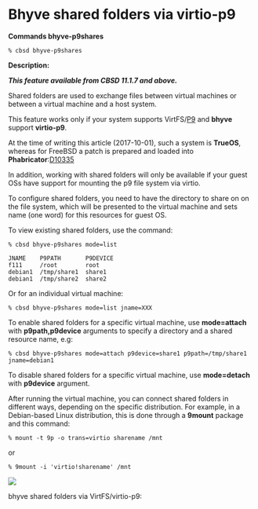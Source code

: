 # Bhyve shared folders via virtio-p9

**Commands bhyve-p9shares**

```
% cbsd bhyve-p9shares
```

**Description:**

***This feature available from **CBSD 11.1.7** and above.***

Shared folders are used to exchange files between virtual machines or between a virtual machine and a host system.

This feature works only if your system supports VirtFS/[P9](https://en.wikipedia.org/wiki/9P_(protocol)) and **bhyve** support **virtio-p9**.

At the time of writing this article (2017-10-01), such a system is **TrueOS**, whereas for FreeBSD a patch is prepared and loaded into **Phabricator**:[D10335](https://reviews.freebsd.org/D10335)

In addition, working with shared folders will only be available if your guest OSs have support for mounting the p9 file system via virtio.

To configure shared folders, you need to have the directory to share on on the file system, which will be presented to the virtual machine and sets name (one word) for this resources for guest OS.

To view existing shared folders, use the command:

```
% cbsd bhyve-p9shares mode=list

JNAME    P9PATH       P9DEVICE
f111     /root        root
debian1  /tmp/share1  share1
debian1  /tmp/share2  share2
```
Or for an individual virtual machine:

```
% cbsd bhyve-p9shares mode=list jname=XXX
```
To enable shared folders for a specific virtual machine, use **mode=attach** with **p9path,p9device** arguments to specify a directory and a shared resource name, e.g:

```
% cbsd bhyve-p9shares mode=attach p9device=share1 p9path=/tmp/share1 jname=debian1
```

To disable shared folders for a specific virtual machine, use **mode=detach** with **p9device** argument.

After running the virtual machine, you can connect shared folders in different ways, depending on the specific distribution. For example, in a Debian-based Linux distribution, this is done through a **9mount** package and this command:

```
% mount -t 9p -o trans=virtio sharename /mnt
```
or

```
% 9mount -i 'virtio!sharename' /mnt
```
![](https://www.bsdstore.ru/img/bhyve-p9fs1.png)

bhyve shared folders via VirtFS/virtio-p9:

<script type="text/javascript" src="https://asciinema.org/a/140432.js" id="asciicast-140432" async></script>
